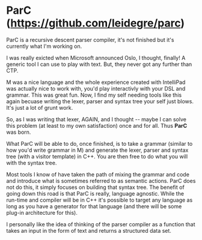 ParC (https://github.com/leidegre/parc)
====

ParC is a recursive descent parser compiler, it's not finished but it's currently what I'm working on.

I was really exicted when Microsoft announced Oslo, I thought, finally! A generic tool I can use to play with text. But, they never got any further than CTP.

M was a nice language and the whole experience created with IntelliPad was actually nice to work with, you'd play interactivly with your DSL and grammar. This was great fun. Now, I find my self needing tools like this again becuase writing the lexer, parser and syntax tree your self just blows. It's just a lot of grunt work.

So, as I was writing that lexer, AGAIN, and I thought -- maybe I can solve this problem (at least to my own satisfaction) once and for all. Thus **ParC** was born.

What ParC will be able to do, once finished, is to take a grammar (similar to how you'd write grammar in M) and generate the lexer, parser and syntax tree (with a visitor template) in C++. You are then free to do what you will with the syntax tree.

Most tools I know of have taken the path of mixing the grammar and code and introduce what is sometimes referred to as semantic actions. ParC does not do this, it simply focuses on building that syntax tree. The benefit of going down this road is that ParC is really, language agnostic. While the run-time and compiler will be in C++ it's possible to target any language as long as you have a generator for that language (and there will be some plug-in architecture for this).

I personally like the idea of thinking of the parser compiler as a function that takes an input in the form of text and returns a structured data set.